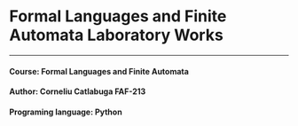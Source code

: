 # Formal Languages and Finite Automata Laboratory Works
---
#### Course: Formal Languages and Finite Automata
#### Author: Corneliu Catlabuga FAF-213
#### Programing language: Python